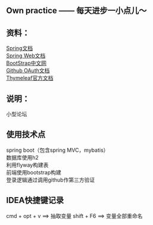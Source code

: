 ## Own practice —— 每天进步一小点儿～

## 资料：
[Spring文档](https://spring.io/guides)  
[Spring Web文档](https://spring.io/guides/gs/serving-web-content/)  
[BootStrap中文网](https://v3.bootcss.com/)    
[Github OAuth文档](https://developer.github.com/apps/building-oauth-apps/creating-an-oauth-app/)    
[Thymeleaf官方文档](https://www.thymeleaf.org/doc/tutorials/3.0/usingthymeleaf.html)   




## 说明：
小型论坛


## 使用技术点
spring boot（包含spring MVC，mybatis）  
数据库使用h2  
利用flyway构建表  
前端使用bootstrap构建  
登录逻辑通过调用github作第三方验证 



## IDEA快捷键记录
cmd + opt + v ==> 抽取变量
shift + F6    ==> 变量全部重命名
 